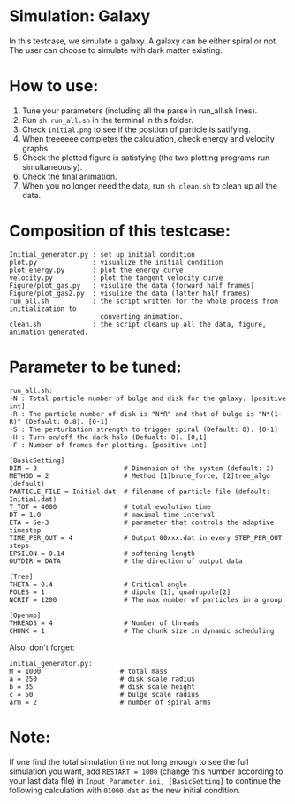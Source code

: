# Simulation: Galaxy

In this testcase, we simulate a galaxy. A galaxy can be either spiral or not. The user can choose to simulate with dark matter existing.

# How to use:
1. Tune your parameters (including all the parse in run_all.sh lines).
2. Run `sh run_all.sh` in the terminal in this folder.
3. Check `Initial.png` to see if the position of particle is satifying.
4. When treeeeee completes the calculation, check energy and velocity graphs.
5. Check the plotted figure is satisfying (the two plotting programs run simultaneously).
6. Check the final animation.
7. When you no longer need the data, run `sh clean.sh` to clean up all the data.

# Composition of this testcase:
```
Initial_generator.py : set up initial condition
plot.py              : visualize the initial condition
plot_energy.py       : plot the energy curve
velocity.py          : plot the tangent velocity curve
Figure/plot_gas.py   : visulize the data (forward half frames)
Figure/plot_gas2.py  : visulize the data (latter half frames)
run_all.sh           : the script written for the whole process from initialization to        
                       converting animation.
clean.sh             : the script cleans up all the data, figure, animation generated.
```

# Parameter to be tuned:
```
run_all.sh:
-N : Total particle number of bulge and disk for the galaxy. [positive int]
-R : The particle number of disk is "N*R" and that of bulge is "N*(1-R)" (Default: 0.8). [0-1]
-S : The perturbation strength to trigger spiral (Default: 0). [0-1]
-H : Turn on/off the dark halo (Defualt: 0). [0,1]
-F : Number of frames for plotting. [positive int]

[BasicSetting]
DIM = 3                      # Dimension of the system (default: 3)
METHOD = 2                   # Method [1]brute_force, [2]tree_algo (default)
PARTICLE_FILE = Initial.dat  # filename of particle file (default: Initial.dat)
T_TOT = 4000                 # total evolution time
DT = 1.0                     # maximal time interval
ETA = 5e-3                   # parameter that controls the adaptive timestep
TIME_PER_OUT = 4             # Output 00xxx.dat in every STEP_PER_OUT steps
EPSILON = 0.14               # softening length
OUTDIR = DATA                # the direction of output data

[Tree]
THETA = 0.4                  # Critical angle
POLES = 1                    # dipole [1], quadrupole[2]
NCRIT = 1200                 # The max number of particles in a group

[Openmp]
THREADS = 4                  # Number of threads
CHUNK = 1                    # The chunk size in dynamic scheduling
```
Also, don't forget:
```
Initial_generator.py:
M = 1000                    # total mass
a = 250                     # disk scale radius
b = 35                      # disk scale height
c = 50                      # bulge scale radius
arm = 2                     # number of spiral arms
```
# Note:
If one find the total simulation time not long enough to see the full simulation you want, add `RESTART = 1000` (change this number according to your last data file) in `Input_Parameter.ini, [BasicSetting]` to continue the following calculation with `01000.dat` as the new initial condition.